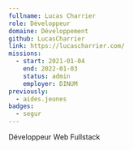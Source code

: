 ```yaml
---
fullname: Lucas Charrier
role: Développeur
domaine: Développement
github: LucasCharrier
link: https://lucascharrier.com/
missions:
  - start: 2021-01-04
    end: 2022-01-03
    status: admin
    employer: DINUM
previously:
  - aides.jeunes
badges:
  - segur
---
```

Développeur Web Fullstack

